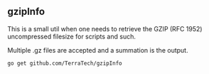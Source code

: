 ## gzipInfo

This is a small util when one needs to retrieve the GZIP (RFC 1952) uncompressed filesize for scripts and such.

Multiple .gz files are accepted and a summation is the output.


```shell
go get github.com/TerraTech/gzipInfo
```
